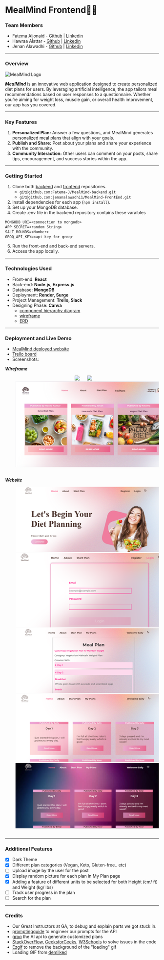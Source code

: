 # MealMind Frontend🥗🍛

### Team Members

- Fatema Aljonaid - [Github](https://github.com/Fatema-J) | [Linkedin](https://www.linkedin.com/in/fatema-aljonaid/)
- Hawraa Alattar - [Github](https://github.com/hawraalattar) | [Linkedin](https://www.linkedin.com/in/hawraalattar/)
- Jenan Alawadhi - [Github](https://github.com/jenanalawadhi1) | [Linkedin](https://www.linkedin.com/in/jenan-alawadhi/)

---

### Overview

![MealMind Logo](https://www12.0zz0.com/2024/06/20/08/156194360.png)

**_MealMind_** is an innovative web application designed to create personalized diet plans for users. By leveraging artificial intelligence, the app tailors meal recommendations based on user responses to a questionnaire. Whether you’re aiming for weight loss, muscle gain, or overall health improvement, our app has you covered.

---

### Key Features

1. **Personalized Plan:** Answer a few questions, and MealMind generates personalized meal plans that align with your goals.
2. **Publish and Share:** Post about your plans and share your experience with the community.
3. **Community Interaction:** Other users can comment on your posts, share tips, encouragement, and success stories within the app.

---

### Getting Started

1. Clone both [backend](https://github.com/Fatema-J/MealMind-backend) and [frontend](https://github.com/jenanalawadhi1/MealMind-FrontEnd) repositories.
   - `git@github.com:Fatema-J/MealMind-backend.git`
   - `git@github.com:jenanalawadhi1/MealMind-FrontEnd.git`
2. Install dependencies for each app (`npm install`).
3. Set up your MongoDB database.
4. Create .env file in the backend repository contains these varaibles

```
MONGODB_URI=<connection to mongodb>
APP_SECRET=<random String>
SALT_ROUNDS=<Number>
GROQ_API_KEY=<api key for groq>
```

5. Run the front-end and back-end servers.
6. Access the app locally.

---

### Technologies Used

- Front-end: **React**
- Back-end: **Node.js, Express.js**
- Database: **MongoDB**
- Deployment: **Render, Surge**
- Project Management: **Trello, Slack**
- Designing Phase: **Canva**
  - [component hierarchy diagram](https://www.canva.com/design/DAGIbB5B3cc/hdEzlXEDCSl5Q7BdZt0lig/edit?utm_content=DAGIbB5B3cc&utm_campaign=designshare&utm_medium=link2&utm_source=sharebutton)
  - [wireframe](https://www.canva.com/design/DAGHwsnK8KQ/zjGfQ2WnddJBScql7dDwhg/edit)
  - [ERD](https://www.canva.com/design/DAGHw-wdAdw/ciKQi4I4dDn5z2gQ7BjbNw/edit?utm_content=DAGHw-wdAdw&utm_campaign=designshare&utm_medium=link2&utm_source=sharebutton)

---

### Deployment and Live Demo

- [MealMind deployed website](https://mealmind.surge.sh/)
- [Trello board](https://trello.com/b/eIbm4xlp/mealmind)
- Screenshots:

**_Wireframe_**
<div align="center">
  <pre>
    <img src="./images/MealMind%20UI.png" />&nbsp;&nbsp;&nbsp;<img src="./images/MealMind%20Login%20UI.png" />&nbsp;&nbsp;&nbsp;
    <img src="./images/Feed UI.png" />&nbsp;&nbsp;&nbsp;
  </pre>
</div



**_Website_**
  <div align="center">
  <pre>
    <img src="./images/homepage.png" />&nbsp;&nbsp;&nbsp;
    <img src="./images/loginpage.png" />&nbsp;&nbsp;&nbsp;
    <img src="./images/mealplanpage.png" />&nbsp;&nbsp;&nbsp;
    <img src="./images/postspage.png" />&nbsp;&nbsp;&nbsp;
    <img src="./images/darkmodepage.png" />&nbsp;&nbsp;&nbsp;
  </pre>
</div>

---

### Additional Features

- [x] Dark Theme
- [x] Different plan categories (Vegan, Keto, Gluten-free.. etc)
- [ ] Upload image by the user for the post
- [x] Display random picture for each plan in My Plan page
- [x] Adding a feature of different units to be selected for both Height (cm/ ft) and Weight (kg/ lbs)
- [ ] Track user progress in the plan
- [ ] Search for the plan

---

### Credits

- Our Great Instructors at GA, to debug and explain parts we got stuck in.
- [promptingguide](https://www.promptingguide.ai/) to engineer our prompts for the API
- [groq](https://groq.com/) the AI api to generate customized plans
- [StackOverFlow](https://stackoverflow.com/), [GeeksforGeeks](https://www.geeksforgeeks.org/), [W3Schools](https://www.w3schools.com/) to solve issues in the code
- [Ezgif](https://ezgif.com/) to remove the background of the "loading" gif
- Loading GIF from [demilked](https://www.demilked.com/gif-animations-replace-loading-screen/)
